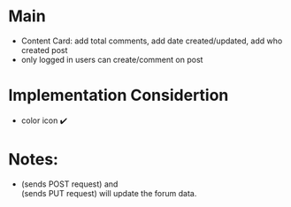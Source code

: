# Main

- Content Card: add total comments, add date created/updated, add who created post
- only logged in users can create/comment on post

# Implementation Considertion

- color icon ✔️

# Notes:

- <Post /> (sends POST request) and <Form> (sends PUT request) will update the forum data.
